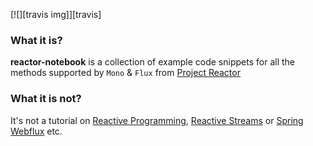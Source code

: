 [![][travis img]][travis]

### What it is?

**reactor-notebook** is a collection of example code snippets for all the methods supported by `Mono` & `Flux` from [Project Reactor](https://projectreactor.io/)

### What it is not?

It's not a tutorial on [Reactive Programming](https://www.reactivemanifesto.org/), [Reactive Streams](https://www.reactive-streams.org/) or [Spring Webflux](https://docs.spring.io/spring/docs/current/spring-framework-reference/web-reactive.html) etc.